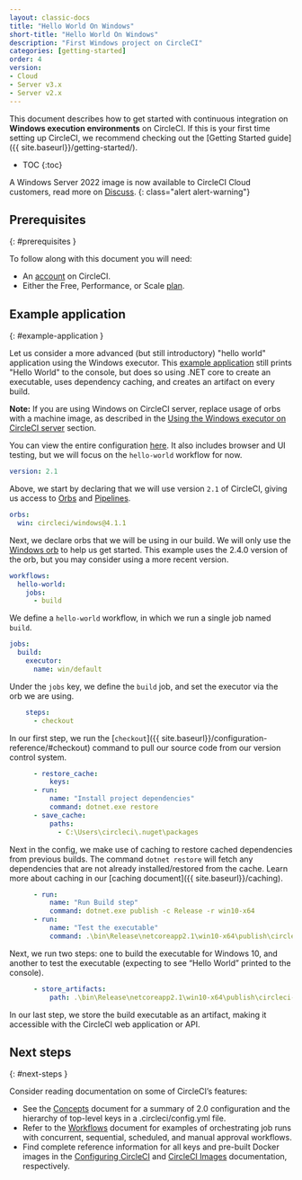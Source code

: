 ```yaml
---
layout: classic-docs
title: "Hello World On Windows"
short-title: "Hello World On Windows"
description: "First Windows project on CircleCI"
categories: [getting-started]
order: 4
version:
- Cloud
- Server v3.x
- Server v2.x
---
```


This document describes how to get started with continuous integration on **Windows execution environments** on CircleCI. If this is your first time setting up CircleCI, we recommend checking out the [Getting Started guide]({{ site.baseurl}}/getting-started/).

* TOC
{:toc}


A Windows Server 2022 image is now available to CircleCI Cloud customers, read more on [Discuss](https://discuss.circleci.com/t/march-2022-support-for-new-operating-system-for-windows-executors-windows-server-2022/43198).
{: class="alert alert-warning"}

## Prerequisites
{: #prerequisites }

To follow along with this document you will need:

* An [account](https://circleci.com/signup/) on CircleCI.
* Either the Free, Performance, or Scale [plan](https://circleci.com/pricing/usage/).

## Example application
{: #example-application }

Let us consider a more advanced (but still introductory) "hello world" application using the Windows executor. This [example application](https://github.com/CircleCI-Public/circleci-demo-windows) still prints "Hello World" to the console, but does so using .NET core to create an executable, uses dependency caching, and creates an artifact on every build.

**Note:** If you are using Windows on CircleCI server, replace usage of orbs with a machine image, as described in the [Using the Windows executor on CircleCI server](#windows-on-server) section.

You can view the entire configuration [here](https://github.com/CircleCI-Public/circleci-demo-windows/blob/master/.circleci/config.yml). It also includes browser and UI testing, but we will focus on the `hello-world` workflow for now.

```yaml
version: 2.1
```

Above, we start by declaring that we will use version `2.1` of CircleCI, giving us access to [Orbs](https://circleci.com/orbs/) and [Pipelines]({{site.baseurl}}/build-processing/).

```yaml
orbs:
  win: circleci/windows@4.1.1
```

Next, we declare orbs that we will be using in our build. We will only use the [Windows orb](https://circleci.com/developer/orbs/orb/circleci/windows) to help us get started. This example uses the 2.4.0 version of the orb, but you may consider using a more recent version.

```yaml
workflows:
  hello-world:
    jobs:
      - build
```

We define a `hello-world` workflow, in which we run a single job named `build`.

```yaml
jobs:
  build:
    executor:
      name: win/default
```

Under the `jobs` key, we define the `build` job, and set the executor via the orb we are using.

```yaml
    steps:
      - checkout
```

In our first step, we run the [`checkout`]({{ site.baseurl}}/configuration-reference/#checkout) command to pull our source code from our version control system.

```yaml
      - restore_cache:
          keys:
      - run:
          name: "Install project dependencies"
          command: dotnet.exe restore
      - save_cache:
          paths:
            - C:\Users\circleci\.nuget\packages
```

Next in the config, we make use of caching to restore cached dependencies from previous builds. The command `dotnet restore` will fetch any dependencies that are not already installed/restored from the cache. Learn more about caching in our [caching document]({{ site.baseurl}}/caching).

```yaml
      - run:
          name: "Run Build step"
          command: dotnet.exe publish -c Release -r win10-x64
      - run:
          name: "Test the executable"
          command: .\bin\Release\netcoreapp2.1\win10-x64\publish\circleci-demo-windows.exe
```

Next, we run two steps: one to build the executable for Windows 10, and another to test the executable (expecting to see “Hello World” printed to the console).

```yaml
      - store_artifacts:
          path: .\bin\Release\netcoreapp2.1\win10-x64\publish\circleci-demo-windows.exe
```

In our last step, we store the build executable as an artifact, making it accessible with the CircleCI web application or API.



## Next steps
{: #next-steps }

Consider reading documentation on some of CircleCI’s features:

* See the [Concepts]({{site.baseurl}}/concepts/) document for a summary of 2.0 configuration and the hierarchy of top-level keys in a .circleci/config.yml file.
* Refer to the [Workflows]({{site.baseurl}}/workflows) document for examples of orchestrating job runs with concurrent, sequential, scheduled, and manual approval workflows.
* Find complete reference information for all keys and pre-built Docker images in the [Configuring CircleCI]({{site.baseurl}}/configuration-reference/) and [CircleCI Images]({{site.baseurl}}/circleci-images/) documentation, respectively.
